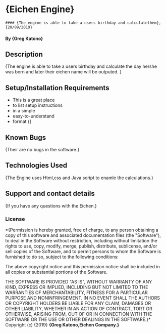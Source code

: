 # {Eichen Engine}
    #### {The engine is able to take a users birthday and calculatethem},
    {20/09/2019}
#### By **{Greg Katono}**
## Description
{The engine is able to take a users birthday and calculate the           day he/she was born and later their eichen name will be outputed. }
## Setup/Installation Requirements
* This is a great place
* to list setup instructions
* in a simple
* easy-to-understand
* format
{}
## Known Bugs
{Their are no bugs in the software.}
## Technologies Used
{The Engine uses Html,css and Java script to enamle the calculations.}
## Support and contact details
{If you have any questions with the Eichen.}
### License
*{Permission is hereby granted, free of charge, to any person obtaining a copy
of this software and associated documentation files (the "Software"), to deal
in the Software without restriction, including without limitation the rights
to use, copy, modify, merge, publish, distribute, sublicense, and/or sell
copies of the Software, and to permit persons to whom the Software is
furnished to do so, subject to the following conditions:

The above copyright notice and this permission notice shall be included in all
copies or substantial portions of the Software.

THE SOFTWARE IS PROVIDED "AS IS", WITHOUT WARRANTY OF ANY KIND, EXPRESS OR
IMPLIED, INCLUDING BUT NOT LIMITED TO THE WARRANTIES OF MERCHANTABILITY,
FITNESS FOR A PARTICULAR PURPOSE AND NONINFRINGEMENT. IN NO EVENT SHALL THE
AUTHORS OR COPYRIGHT HOLDERS BE LIABLE FOR ANY CLAIM, DAMAGES OR OTHER
LIABILITY, WHETHER IN AN ACTION OF CONTRACT, TORT OR OTHERWISE, ARISING FROM,
OUT OF OR IN CONNECTION WITH THE SOFTWARE OR THE USE OR OTHER DEALINGS IN THE
SOFTWARE.}*
Copyright (c) {2019} **{Greg Katono,Eichen Company.}**
  